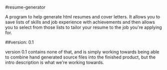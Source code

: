 #resume-generator

A program to help generate html resumes and cover letters. It allows you to save lists of skills and job experience 
with achievements and then allows you to select from those lists to tailor your resume to the job you're applying for.

##version: 0.1

version 0.1 contains none of that, and is simply working towards being able to combine hand generated source files 
into the finished product, but the intro description is what we're working towards.
